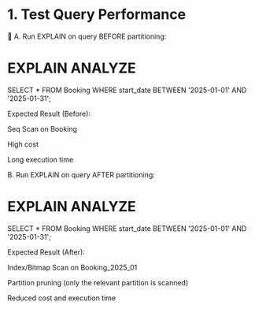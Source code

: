 # 1. Test Query Performance

🔬 A. Run EXPLAIN on query BEFORE partitioning:

# EXPLAIN ANALYZE

SELECT \* FROM Booking
WHERE start_date BETWEEN '2025-01-01' AND '2025-01-31';

Expected Result (Before):

Seq Scan on Booking

High cost

Long execution time

B. Run EXPLAIN on query AFTER partitioning:

# EXPLAIN ANALYZE

SELECT \* FROM Booking
WHERE start_date BETWEEN '2025-01-01' AND '2025-01-31';

Expected Result (After):

Index/Bitmap Scan on Booking_2025_01

Partition pruning (only the relevant partition is scanned)

Reduced cost and execution time
